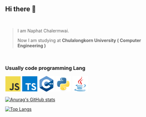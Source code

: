 ## Hi there 👋
<br>

>I am Naphat Chalermwai. 
>
>Now I am studying at **Chulalongkorn University ( Computer Engineering )**

<br>

### Usually code programming Lang
<p>
 <img src="https://raw.githubusercontent.com/devicons/devicon/master/icons/javascript/javascript-original.svg" alt="javascript" width="50" height="50"/>
 <img src="https://raw.githubusercontent.com/devicons/devicon/master/icons/typescript/typescript-original.svg" alt="typescript" width="50" height="50"/>
<img src="https://raw.githubusercontent.com/devicons/devicon/master/icons/cplusplus/cplusplus-original.svg" alt="cpp" width="50" height="50"/>
<img src="https://raw.githubusercontent.com/devicons/devicon/master/icons/python/python-original.svg" alt="python" width="50" height="50"/>
  <img src="https://raw.githubusercontent.com/devicons/devicon/master/icons/java/java-original.svg" alt="java" width="50" height="50"/>
<br>


[![Anurag's GitHub stats](https://github-readme-stats.vercel.app/api?username=naphattar)](https://github.com/anuraghazra/github-readme-stats)

 [![Top Langs](https://github-readme-stats.vercel.app/api/top-langs/?username=anuraghazra&layout=compact)](https://github.com/anuraghazra/github-readme-stats)
